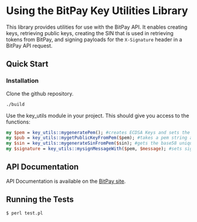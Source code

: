 # Using the BitPay Key Utilities Library

This library provides utilities for use with the BitPay API. It enables creating keys, retrieving public keys, creating the SIN that is used in retrieving tokens from BitPay, and signing payloads for the `X-Signature` header in a BitPay API request.

## Quick Start
### Installation

Clone the github repository.

```bash
./build
```

Use the key_utils module in your project. This should give you access to the functions:

```perl
my $pem = key_utils::mygeneratePem(); #creates ECDSA Keys and sets the value of pem to the PEM encoding of the key
my $pub = key_utils::mygetPublicKeyFromPem($pem); #takes a pem string and sets the value of pubkey to the compressed public key extracted from the pem
my $sin = key_utils::mygenerateSinFromPem($sin); #gets the base58 unique identifier associated with the pem
my $signature = key_utils::mysignMessageWith($pem, $message); #sets signature to the signature of the sha256 of the message
```

## API Documentation

API Documentation is available on the [BitPay site](https://bitpay.com/api).

## Running the Tests

```bash
$ perl test.pl
```


